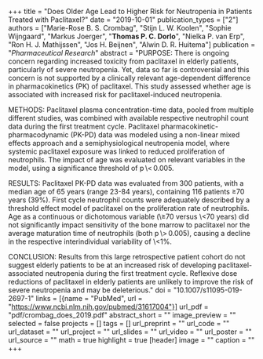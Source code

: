 +++
title = "Does Older Age Lead to Higher Risk for Neutropenia in Patients Treated with Paclitaxel?"
date = "2019-10-01"
publication_types = ["2"]
authors = ["Marie-Rose B. S. Crombag", "Stijn L. W. Koolen", "Sophie Wijngaard", "Markus Joerger", "**Thomas P. C. Dorlo**", "Nielka P. van Erp", "Ron H. J. Mathijssen", "Jos H. Beijnen", "Alwin D. R. Huitema"]
publication = "_Pharmaceutical Research_"
abstract = "PURPOSE:
There is ongoing concern regarding increased toxicity from paclitaxel in elderly patients, particularly of severe neutropenia. Yet, data so far is controversial and this concern is not supported by a clinically relevant age-dependent difference in pharmacokinetics (PK) of paclitaxel. This study assessed whether age is associated with increased risk for paclitaxel-induced neutropenia.

METHODS:
Paclitaxel plasma concentration-time data, pooled from multiple different studies, was combined with available respective neutrophil count data during the first treatment cycle. Paclitaxel pharmacokinetic-pharmacodynamic (PK-PD) data was modeled using a non-linear mixed effects approach and a semiphysiological neutropenia model, where systemic paclitaxel exposure was linked to reduced proliferation of neutrophils. The impact of age was evaluated on relevant variables in the model, using a significance threshold of p \\< 0.005.

RESULTS:
Paclitaxel PK-PD data was evaluated from 300 patients, with a median age of 65 years (range 23-84 years), containing 116 patients ≥70 years (39%). First cycle neutrophil counts were adequately described by a threshold effect model of paclitaxel on the proliferation rate of neutrophils. Age as a continuous or dichotomous variable (\\≥70 versus \\<70 years) did not significantly impact sensitivity of the bone marrow to paclitaxel nor the average maturation time of neutrophils (both p \\> 0.005), causing a decline in the respective interindividual variability of \\<1%.

CONCLUSION:
Results from this large retrospective patient cohort do not suggest elderly patients to be at an increased risk of developing paclitaxel-associated neutropenia during the first treatment cycle. Reflexive dose reductions of paclitaxel in elderly patients are unlikely to improve the risk of severe neutropenia and may be deleterious."
doi = "10.1007/s11095-019-2697-1"
links = [{name = "PubMed", url = "https://www.ncbi.nlm.nih.gov/pubmed/31617004"}]
url_pdf = "pdf/crombag_does_2019.pdf"
abstract_short = ""
image_preview = ""
selected = false
projects = []
tags = []
url_preprint = ""
url_code = ""
url_dataset = ""
url_project = ""
url_slides = ""
url_video = ""
url_poster = ""
url_source = ""
math = true
highlight = true
[header]
image = ""
caption = ""
+++
